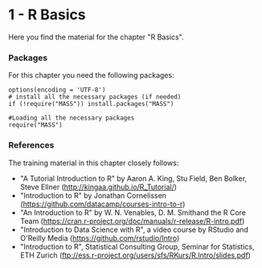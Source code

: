# 1 - R Basics

Here you find the material for the chapter "R Basics".

### Packages
For this chapter you need the following packages:

```{r, include=TRUE, message=FALSE, warning=FALSE}
options(encoding = 'UTF-8')
# install all the necessary packages (if needed)
if (!require("MASS")) install.packages("MASS")

#Loading all the necessary packages
require("MASS")

```

### References
The training material in this chapter closely follows:
- "A Tutorial Introduction to R" by Aaron A. King, Stu Field, Ben Bolker, Steve Ellner (http://kingaa.github.io/R_Tutorial/)
- "Introduction to R" by Jonathan Cornelissen (https://github.com/datacamp/courses-intro-to-r)
- "An Introduction to R" by W. N. Venables, D. M. Smithand the R Core Team (https://cran.r-project.org/doc/manuals/r-release/R-intro.pdf)
- "Introduction to Data Science with R", a video course by RStudio and O'Reilly Media (https://github.com/rstudio/Intro)
- "Introduction to R", Statistical Consulting Group, Seminar for Statistics, ETH Zurich (ftp://ess.r-project.org/users/sfs/RKurs/R.Intro/slides.pdf)
